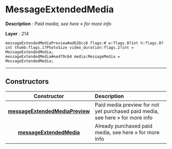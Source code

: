 # MessageExtendedMedia

**Description** : *Paid media, see here &raquo; for more info*

**Layer** : 214

```tl
messageExtendedMediaPreview#ad628cc8 flags:# w:flags.0?int h:flags.0?int thumb:flags.1?PhotoSize video_duration:flags.2?int = MessageExtendedMedia;
messageExtendedMedia#ee479c64 media:MessageMedia = MessageExtendedMedia;
```

---

## Constructors

| Constructor | Description |
| :---: | :--- |
| [**messageExtendedMediaPreview**](constructor/messageExtendedMediaPreview) | Paid media preview for not yet purchased paid media, see here » for more info |
| [**messageExtendedMedia**](constructor/messageExtendedMedia) | Already purchased paid media, see here » for more info |